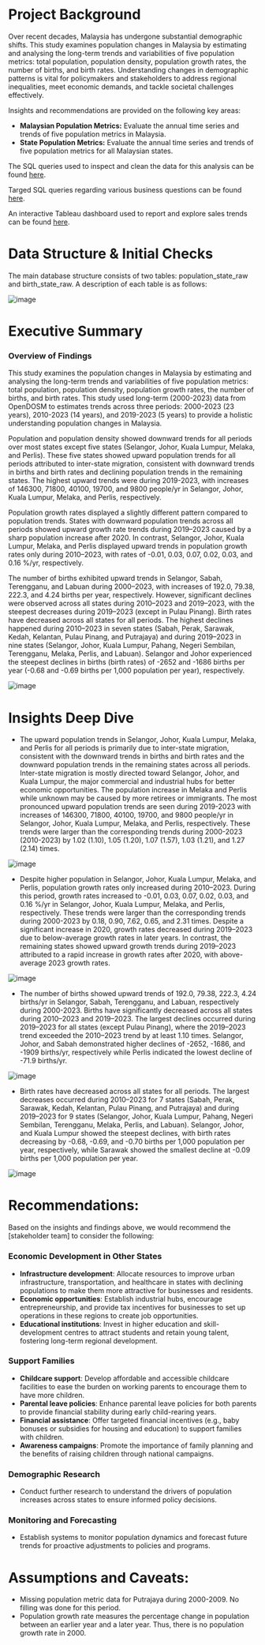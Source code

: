 # Project Background
Over recent decades, Malaysia has undergone substantial demographic shifts. This study examines population changes in Malaysia by estimating and analysing the long-term trends and variabilities of five population metrics: total population, population density, population growth rates, the number of births, and birth rates. Understanding changes in demographic patterns is vital for policymakers and stakeholders to address regional inequalities, meet economic demands, and tackle societal challenges effectively.

Insights and recommendations are provided on the following key areas:
 
- **Malaysian Population Metrics:** Evaluate the annual time series and trends of five population metrics in Malaysia.
- **State Population Metrics:** Evaluate the annual time series and trends of five population metrics for all Malaysian states.

The SQL queries used to inspect and clean the data for this analysis can be found [here](https://github.com/eliyeap/Population-Malaysia-Overview/blob/4a12ef39d845b15e4365db45d9a60a627bdc4e63/Inspect_Clean_Data.sql).

Targed SQL queries regarding various business questions can be found [here](https://github.com/eliyeap/Population-Malaysia-Overview/blob/3aee91bf82b2e05df9c94743c25f1815f361a9b4/EDA.sql).

An interactive Tableau dashboard used to report and explore sales trends can be found [here](https://public.tableau.com/views/PopulationMetricsinMalaysia/Dashboard1?:language=en-US&:sid=&:redirect=auth&:display_count=n&:origin=viz_share_link).



# Data Structure & Initial Checks

The main database structure consists of two tables: population_state_raw and birth_state_raw. A description of each table is as follows:

![image](https://github.com/user-attachments/assets/ffa2e9e0-8139-475c-8cef-a6fe91641e70)



# Executive Summary

### Overview of Findings

This study examines the population changes in Malaysia by estimating and analysing the long-term trends and variabilities of five population metrics: total population, population density, population growth rates, the number of births, and birth rates. This study used long-term (2000-2023) data from OpenDOSM to estimates trends across three periods: 2000-2023 (23 years), 2010-2023 (14 years), and 2019-2023 (5 years) to provide a holistic understanding population changes in Malaysia.

Population and population density showed downward trends for all periods over most states except five states (Selangor, Johor, Kuala Lumpur, Melaka, and Perlis). These five states showed upward population trends for all periods attributed to inter-state migration, consistent with downward trends in births and birth rates and declining population trends in the remaining states. The highest upward trends were during 2019-2023, with increases of 146300, 71800, 40100, 19700, and 9800 people/yr in Selangor, Johor, Kuala Lumpur, Melaka, and Perlis, respectively. 

Population growth rates displayed a slightly different pattern compared to population trends. States with downward population trends across all periods showed upward growth rate trends during 2019–2023 caused by a sharp population increase after 2020. In contrast, Selangor, Johor, Kuala Lumpur, Melaka, and Perlis displayed upward trends in population growth rates only during 2010–2023, with rates of -0.01, 0.03, 0.07, 0.02, 0.03, and 0.16 %/yr, respectively. 

The number of births exhibited upward trends in Selangor, Sabah, Terengganu, and Labuan during 2000–2023, with increases of 192.0, 79.38, 222.3, and 4.24 births per year, respectively. However, significant declines were observed across all states during 2010–2023 and 2019–2023, with the steepest decreases during 2019–2023 (except in Pulau Pinang). Birth rates have decreased across all states for all periods. The highest declines happened during 2010–2023 in seven states (Sabah, Perak, Sarawak, Kedah, Kelantan, Pulau Pinang, and Putrajaya) and during 2019–2023 in nine states (Selangor, Johor, Kuala Lumpur, Pahang, Negeri Sembilan, Terengganu, Melaka, Perlis, and Labuan). Selangor and Johor experienced the steepest declines in births (birth rates) of -2652 and -1686 births per year (-0.68 and -0.69 births per 1,000 population per year), respectively.

![image](https://github.com/user-attachments/assets/5cef9960-ebd2-4a76-9c71-b81704557b0b)



# Insights Deep Dive
* The upward population trends in Selangor, Johor, Kuala Lumpur, Melaka, and Perlis for all periods is primarily due to inter-state migration, consistent with the downward trends in births and birth rates and the downward population trends in the remaining states across all periods. Inter-state migration is mostly directed toward Selangor, Johor, and Kuala Lumpur, the major commercial and industrial hubs for better economic opportunities. The population increase in Melaka and Perlis while unknown may be caused by more retirees or immigrants. The most pronounced upward population trends are seen during 2019-2023 with increases of 146300, 71800, 40100, 19700, and 9800 people/yr in Selangor, Johor, Kuala Lumpur, Melaka, and Perlis, respectively. These trends were larger than the corresponding trends during 2000-2023 (2010-2023) by 1.02 (1.10), 1.05 (1.20), 1.07 (1.57), 1.03 (1.21), and 1.27 (2.14) times.

![image](https://github.com/user-attachments/assets/15ec0032-d4f9-4c70-99c3-5398b4672fc5)

* Despite higher population in Selangor, Johor, Kuala Lumpur, Melaka, and Perlis, population growth rates only increased during 2010–2023. During this period, growth rates increased to -0.01, 0.03, 0.07, 0.02, 0.03, and 0.16 %/yr in Selangor, Johor, Kuala Lumpur, Melaka, and Perlis, respectively. These trends were larger than the corresponding trends during 2000-2023 by 0.18, 0.90, 7.62, 0.65, and 2.31 times. Despite a significant increase in 2020, growth rates decreased during 2019–2023 due to below-average growth rates in later years. In contrast, the remaining states showed upward growth trends during 2019–2023 attributed to a rapid increase in growth rates after 2020, with above-average 2023 growth rates.

![image](https://github.com/user-attachments/assets/647f17c9-6c78-4bb9-b460-ec17a39a07d7)

* The number of births showed upward trends of 192.0, 79.38, 222.3, 4.24 births/yr in Selangor, Sabah, Terengganu, and Labuan, respectively during 2000-2023. Births have significantly decreased across all states during 2010–2023 and 2019–2023. The largest declines occurred during 2019–2023 for all states (except Pulau Pinang), where the 2019–2023 trend exceeded the 2010–2023 trend by at least 1.10 times. Selangor, Johor, and Sabah demonstrated higher declines of -2652, -1686, and -1909 births/yr, respectively while Perlis indicated the lowest decline of -71.9 births/yr.

![image](https://github.com/user-attachments/assets/0cb615ee-2d35-4756-9c9b-6039ffa27836)

* Birth rates have decreased across all states for all periods. The largest decreases occurred during 2010–2023 for 7 states (Sabah, Perak, Sarawak, Kedah, Kelantan, Pulau Pinang, and Putrajaya) and during 2019–2023 for 9 states (Selangor, Johor, Kuala Lumpur, Pahang, Negeri Sembilan, Terengganu, Melaka, Perlis, and Labuan). Selangor, Johor, and Kuala Lumpur showed the steepest declines, with birth rates decreasing by -0.68, -0.69, and -0.70 births per 1,000 population per year, respectively, while Sarawak showed the smallest decline at -0.09 births per 1,000 population per year.

![image](https://github.com/user-attachments/assets/92128612-796e-405e-ac4f-10b90bea62e1)



# Recommendations:

Based on the insights and findings above, we would recommend the [stakeholder team] to consider the following: 

  ### Economic Development in Other States
  * **Infrastructure development**: Allocate resources to improve urban infrastructure, transportation, and healthcare in states with declining populations to make them more attractive for businesses and residents.
  * **Economic opportunities**: Establish industrial hubs, encourage entrepreneurship, and provide tax incentives for businesses to set up operations in these regions to create job opportunities.
  * **Educational institutions**: Invest in higher education and skill-development centres to attract students and retain young talent, fostering long-term regional development.

  ### Support Families
  * **Childcare support**: Develop affordable and accessible childcare facilities to ease the burden on working parents to encourage them to have more children.
  * **Parental leave policies**: Enhance parental leave policies for both parents to provide financial stability during early child-rearing years.
  * **Financial assistance**: Offer targeted financial incentives (e.g., baby bonuses or subsidies for housing and education) to support families with children.
  * **Awareness campaigns**: Promote the importance of family planning and the benefits of raising children through national campaigns.

  ### Demographic Research
  * Conduct further research to understand the drivers of population increases across states to ensure informed policy decisions.

  ### Monitoring and Forecasting
  * Establish systems to monitor population dynamics and forecast future trends for proactive adjustments to policies and programs.
  
# Assumptions and Caveats:

* Missing population metric data for Putrajaya during 2000-2009. No filling was done for this period.
* Population growth rate measures the percentage change in population between an earlier year and a later year. Thus, there is no population growth rate in 2000.  

